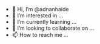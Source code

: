 - 👋 Hi, I’m @adnanhaide
- 👀 I’m interested in ...
- 🌱 I’m currently learning ...
- 💞️ I’m looking to collaborate on ...
- 📫 How to reach me ...

<!---
adnanhaide/adnanhaide is a ✨ special ✨ repository because its `README.md` (this file) appears on your GitHub profile.
You can click the Preview link to take a look at your changes.
--->
